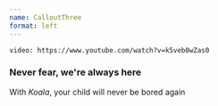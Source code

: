 ```yaml
---
name: CalloutThree
format: left
---
```


<section>

`video: https://www.youtube.com/watch?v=k5veb0wZas0`

</section>


<section>

### Never fear, we're always here

With <em>Koala</em>, your child will never be bored again

</section>


